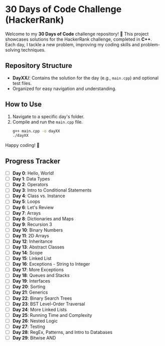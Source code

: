 # 30 Days of Code Challenge (HackerRank)

Welcome to my **30 Days of Code** challenge repository! 🎯 This project showcases solutions for the HackerRank challenge, completed in **C++**. Each day, I tackle a new problem, improving my coding skills and problem-solving techniques.

## Repository Structure
- **DayXX/**: Contains the solution for the day (e.g., `main.cpp`) and optional test files.
- Organized for easy navigation and understanding.

## How to Use
1. Navigate to a specific day's folder.
2. Compile and run the `main.cpp` file.
   ```bash
   g++ main.cpp -o dayXX
   ./dayXX
   ```

Happy coding! 🚀

## Progress Tracker
- [ ] **Day 0**: Hello, World!  
- [ ] **Day 1**: Data Types  
- [ ] **Day 2**: Operators  
- [ ] **Day 3**: Intro to Conditional Statements  
- [ ] **Day 4**: Class vs. Instance  
- [ ] **Day 5**: Loops  
- [ ] **Day 6**: Let's Review  
- [ ] **Day 7**: Arrays  
- [ ] **Day 8**: Dictionaries and Maps  
- [ ] **Day 9**: Recursion 3 
- [ ] **Day 10**: Binary Numbers  
- [ ] **Day 11**: 2D Arrays  
- [ ] **Day 12**: Inheritance  
- [ ] **Day 13**: Abstract Classes  
- [ ] **Day 14**: Scope  
- [ ] **Day 15**: Linked List  
- [ ] **Day 16**: Exceptions - String to Integer
- [ ] **Day 17**: More Exceptions  
- [ ] **Day 18**: Queues and Stacks  
- [ ] **Day 19**: Interfaces  
- [ ] **Day 20**: Sorting  
- [ ] **Day 21**: Generics  
- [ ] **Day 22**: Binary Search Trees  
- [ ] **Day 23**: BST Level-Order Traversal  
- [ ] **Day 24**: More Linked Lists  
- [ ] **Day 25**: Running Time and Complexity  
- [ ] **Day 26**: Nested Logic  
- [ ] **Day 27**: Testing  
- [ ] **Day 28**: RegEx, Patterns, and Intro to Databases  
- [ ] **Day 29**: Bitwise AND
